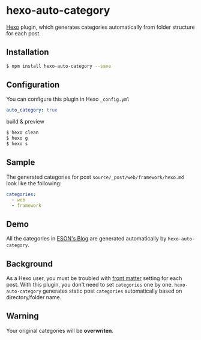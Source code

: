 # hexo-auto-category

[Hexo](hexo.io) plugin, which generates categories automatically from folder structure for each post.

## Installation 


```sh
$ npm install hexo-auto-category --save
```


## Configuration

You can configure this plugin in Hexo `_config.yml`

```yml
auto_category: true
```


build & preview
```sh
$ hexo clean
$ hexo g
$ hexo s
```


## Sample

The generated categories for post `source/_post/web/framework/hexo.md` look like the following:

```yml
categories:
  - web
  - framework
```

## Demo

All the categories in [ESON's Blog](https://blog.eson.org/) are generated automatically by `hexo-auto-category`.

## Background 


As a Hexo user, you must be troubled with [front matter](https://hexo.io/zh-cn/docs/front-matter.html) setting for each post.
With this plugin, you don't need to set `categories` one by one.
`hexo-auto-category` generates static post `categories` automatically based on directory/folder name.


## Warning

Your original categories will be **overwriten**.
